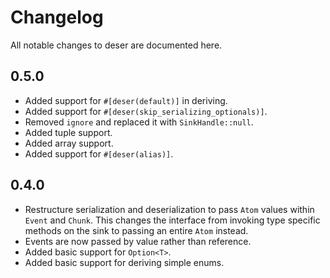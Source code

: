 # Changelog

All notable changes to deser are documented here.

## 0.5.0

- Added support for `#[deser(default)]` in deriving.
- Added support for `#[deser(skip_serializing_optionals)]`.
- Removed `ignore` and replaced it with `SinkHandle::null`.
- Added tuple support.
- Added array support.
- Added support for `#[deser(alias)]`.

## 0.4.0

- Restructure serialization and deserialization to pass `Atom` values
  within `Event` and `Chunk`.  This changes the interface from invoking
  type specific methods on the sink to passing an entire `Atom` instead.
- Events are now passed by value rather than reference.
- Added basic support for `Option<T>`.
- Added basic support for deriving simple enums.
